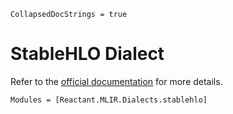 ```@meta
CollapsedDocStrings = true
```

# StableHLO Dialect

Refer to the [official documentation](https://openxla.org/stablehlo) for more details.

```@autodocs
Modules = [Reactant.MLIR.Dialects.stablehlo]
```
